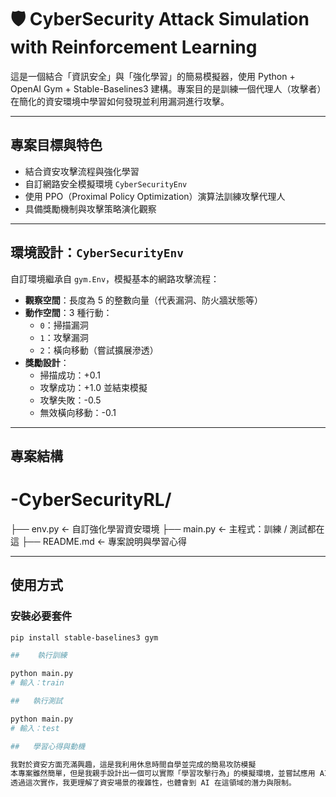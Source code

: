 # 🛡 CyberSecurity Attack Simulation with Reinforcement Learning

這是一個結合「資訊安全」與「強化學習」的簡易模擬器，使用 Python + OpenAI Gym + Stable-Baselines3 建構。專案目的是訓練一個代理人（攻擊者）在簡化的資安環境中學習如何發現並利用漏洞進行攻擊。

---

##  專案目標與特色

-  結合資安攻擊流程與強化學習
-  自訂網路安全模擬環境 `CyberSecurityEnv`
-  使用 PPO（Proximal Policy Optimization）演算法訓練攻擊代理人
-  具備獎勵機制與攻擊策略演化觀察

---

##  環境設計：`CyberSecurityEnv`

自訂環境繼承自 `gym.Env`，模擬基本的網路攻擊流程：

- **觀察空間**：長度為 5 的整數向量（代表漏洞、防火牆狀態等）
- **動作空間**：3 種行動：
  - `0`：掃描漏洞
  - `1`：攻擊漏洞
  - `2`：橫向移動（嘗試擴展滲透）
- **獎勵設計**：
  - 掃描成功：+0.1
  - 攻擊成功：+1.0 並結束模擬
  - 攻擊失敗：-0.5
  - 無效橫向移動：-0.1

---

##  專案結構

# -CyberSecurityRL/
├── env.py              ← 自訂強化學習資安環境
├── main.py             ← 主程式：訓練 / 測試都在這
├── README.md           ← 專案說明與學習心得


---

##  使用方式

### 安裝必要套件
```bash
pip install stable-baselines3 gym

##    執行訓練

python main.py
# 輸入：train

##   執行測試

python main.py
# 輸入：test

##   學習心得與動機

我對於資安方面充滿興趣，這是我利用休息時間自學並完成的簡易攻防模擬
本專案雖然簡單，但是我親手設計出一個可以實際「學習攻擊行為」的模擬環境，並嘗試應用 AI 技術於資訊安全之中。
透過這次實作，我更理解了資安場景的複雜性，也體會到 AI 在這領域的潛力與限制。


